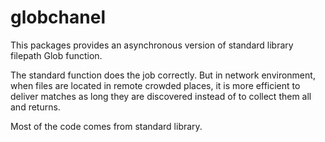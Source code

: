 # globchanel

This packages provides an asynchronous version of standard library filepath Glob function.

The standard function does the job correctly. But in network environment, when files are located in remote crowded places,
 it is more efficient to deliver matches as long they are discovered instead of to collect them all and returns.


Most of the code comes from standard library.
 